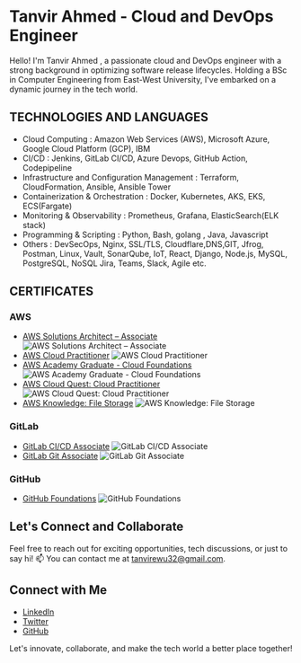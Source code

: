 # Tanvir Ahmed - Cloud and DevOps Engineer

Hello! I'm Tanvir Ahmed , a passionate cloud and DevOps engineer with a strong background in optimizing software release lifecycles. Holding a BSc in Computer Engineering from East-West University, I've embarked on a dynamic journey in the tech world.

## TECHNOLOGIES AND LANGUAGES
- Cloud Computing : Amazon Web Services (AWS), Microsoft Azure, Google Cloud Platform (GCP), IBM
- CI/CD : Jenkins, GitLab CI/CD, Azure Devops, GitHub Action, Codepipeline
- Infrastructure and Configuration Management : Terraform, CloudFormation, Ansible, Ansible Tower
- Containerization & Orchestration : Docker, Kubernetes, AKS, EKS, ECS(Fargate)
- Monitoring & Observability : Prometheus, Grafana, ElasticSearch(ELK stack)
- Programming & Scripting : Python, Bash, golang , Java, Javascript
- Others : DevSecOps, Nginx, SSL/TLS, Cloudflare,DNS,GIT, Jfrog, Postman, Linux, Vault, SonarQube, IoT, React, Django,
Node.js, MySQL, PostgreSQL, NoSQL Jira, Teams, Slack, Agile etc.


## CERTIFICATES

### AWS
- [AWS Solutions Architect – Associate](https://www.credly.com/badges/5b6dd2a4-d2dd-4e21-8dcd-ba58a08b030c) ![AWS Solutions Architect – Associate](https://images.credly.com/size/100x100/images/0e284c3f-5164-4b21-8660-0d84737941bc/image.png)
- [AWS Cloud Practitioner](https://www.credly.com/badges/672ac931-09db-46eb-9e5c-93002de810be) ![AWS Cloud Practitioner](https://images.credly.com/size/100x100/images/00634f82-b07f-4bbd-a6bb-53de397fc3a6/image.png)
- [AWS Academy Graduate - Cloud Foundations](https://www.credly.com/badges/7b0951ca-3119-4326-8c10-90473a9d7645) ![AWS Academy Graduate - Cloud Foundations](https://images.credly.com/size/100x100/images/73e4a58b-a8ef-41a3-a7db-9183dd269882/image.png)
- [AWS Cloud Quest: Cloud Practitioner](https://www.credly.com/badges/4c001b78-ad88-465c-8c41-f587da2a603f) ![AWS Cloud Quest: Cloud Practitioner](https://images.credly.com/size/100x100/images/2784d0d8-327c-406f-971e-9f0e15097003/image.png)
- [AWS Knowledge: File Storage](https://www.credly.com/badges/dbb1c689-99a6-444a-af0e-2a6144cb80d9) ![AWS Knowledge: File Storage](https://images.credly.com/size/100x100/images/a894153e-1762-4870-83b9-150ff294d7fb/image.png)

### GitLab
- [GitLab CI/CD Associate](https://www.credly.com/badges/f7ae4c31-ddbd-462b-885b-ac5345f3f001) ![GitLab CI/CD Associate](https://images.credly.com/size/100x100/images/b751a976-d02e-4698-bbdd-1b0d0af54172/image.png)
- [GitLab Git Associate](https://www.credly.com/badges/52c9e53f-477b-4b3e-a498-b1e9cc4afc64) ![GitLab Git Associate](https://images.credly.com/size/100x100/images/6adcf7e5-c142-48d5-8033-9c7900de3f14/image.png)

### GitHub
- [GitHub Foundations](https://www.credly.com/badges/b5f67edc-b252-42a5-ae62-b16b25f7cae3) ![GitHub Foundations](https://images.credly.com/size/100x100/images/024d0122-724d-4c5a-bd83-cfe3c4b7a073/image.png)

## Let's Connect and Collaborate

Feel free to reach out for exciting opportunities, tech discussions, or just to say hi! 📫 You can contact me at [tanvirewu32@gmail.com](mailto:tanvirewu32@gmail.com).

## Connect with Me

- [LinkedIn](https://www.linkedin.com/in/tanvir-cse)
- [Twitter](https://twitter.com/I_AMTANVIR)
- [GitHub](https://github.com/cloudwithtanvir)

Let's innovate, collaborate, and make the tech world a better place together! 

